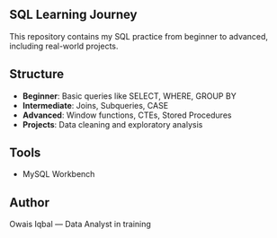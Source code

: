 ## SQL Learning Journey

This repository contains my SQL practice from beginner to advanced, including real-world projects.

## Structure
- **Beginner**: Basic queries like SELECT, WHERE, GROUP BY
- **Intermediate**: Joins, Subqueries, CASE
- **Advanced**: Window functions, CTEs, Stored Procedures
- **Projects**: Data cleaning and exploratory analysis

## Tools
- MySQL Workbench

## Author
Owais Iqbal — Data Analyst in training 
